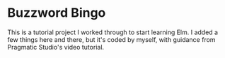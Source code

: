 # Buzzword Bingo

This is a tutorial project I worked through to start learning Elm. I added a few things here and there, but it's coded by myself, with guidance from Pragmatic Studio's video tutorial.
